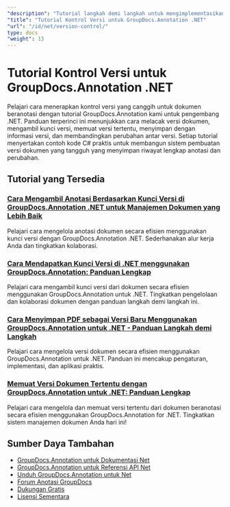 ```yaml
---
"description": "Tutorial langkah demi langkah untuk mengimplementasikan versi dokumen, melacak perubahan, dan mengelola riwayat anotasi dengan GroupDocs.Annotation untuk .NET."
"title": "Tutorial Kontrol Versi untuk GroupDocs.Annotation .NET"
"url": "/id/net/version-control/"
type: docs
"weight": 13
---
```


# Tutorial Kontrol Versi untuk GroupDocs.Annotation .NET

Pelajari cara menerapkan kontrol versi yang canggih untuk dokumen beranotasi dengan tutorial GroupDocs.Annotation kami untuk pengembang .NET. Panduan terperinci ini menunjukkan cara melacak versi dokumen, mengambil kunci versi, memuat versi tertentu, menyimpan dengan informasi versi, dan membandingkan perubahan antar versi. Setiap tutorial menyertakan contoh kode C# praktis untuk membangun sistem pembuatan versi dokumen yang tangguh yang menyimpan riwayat lengkap anotasi dan perubahan.

## Tutorial yang Tersedia

### [Cara Mengambil Anotasi Berdasarkan Kunci Versi di GroupDocs.Annotation .NET untuk Manajemen Dokumen yang Lebih Baik](./retrieve-annotations-version-key-groupdocs-dotnet/)
Pelajari cara mengelola anotasi dokumen secara efisien menggunakan kunci versi dengan GroupDocs.Annotation .NET. Sederhanakan alur kerja Anda dan tingkatkan kolaborasi.

### [Cara Mendapatkan Kunci Versi di .NET menggunakan GroupDocs.Annotation: Panduan Lengkap](./retrieving-version-keys-groupdocs-annotation-dotnet/)
Pelajari cara mengambil kunci versi dari dokumen secara efisien menggunakan GroupDocs.Annotation untuk .NET. Tingkatkan pengelolaan dan kolaborasi dokumen dengan panduan langkah demi langkah ini.

### [Cara Menyimpan PDF sebagai Versi Baru Menggunakan GroupDocs.Annotation untuk .NET - Panduan Langkah demi Langkah](./save-pdf-new-version-groupdocs-annotation-net/)
Pelajari cara mengelola versi dokumen secara efisien menggunakan GroupDocs.Annotation untuk .NET. Panduan ini mencakup pengaturan, implementasi, dan aplikasi praktis.

### [Memuat Versi Dokumen Tertentu dengan GroupDocs.Annotation untuk .NET: Panduan Lengkap](./load-specific-versions-groupdocs-annotation-net/)
Pelajari cara mengelola dan memuat versi tertentu dari dokumen beranotasi secara efisien menggunakan GroupDocs.Annotation for .NET. Tingkatkan sistem manajemen dokumen Anda hari ini!

## Sumber Daya Tambahan

- [GroupDocs.Annotation untuk Dokumentasi Net](https://docs.groupdocs.com/annotation/net/)
- [GroupDocs.Annotation untuk Referensi API Net](https://reference.groupdocs.com/annotation/net/)
- [Unduh GroupDocs.Annotation untuk Net](https://releases.groupdocs.com/annotation/net/)
- [Forum Anotasi GroupDocs](https://forum.groupdocs.com/c/annotation)
- [Dukungan Gratis](https://forum.groupdocs.com/)
- [Lisensi Sementara](https://purchase.groupdocs.com/temporary-license/)